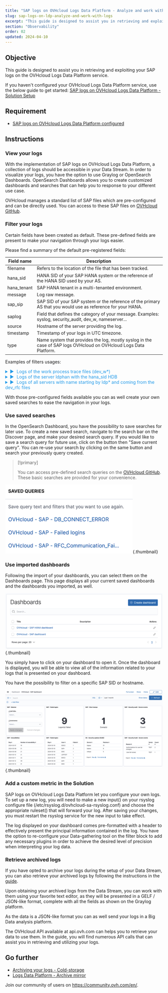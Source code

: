 ```yaml
---
title: "SAP logs on OVHcloud Logs Data Platform - Analyze and work with your logs"
slug: sap-logs-on-ldp-analyze-and-work-with-logs
excerpt: "This guide is designed to assist you in retrieving and exploiting your SAP logs on the OVHcloud Logs Data Platform service"
section: "Observability"
order: 02
updated: 2024-04-10
---
```


<style>
details>summary {
    color:rgb(33, 153, 232) !important;
    cursor: pointer;
}
details>summary::before {
    content:'\25B6';
    padding-right:1ch;
}
details[open]>summary::before {
    content:'\25BC';
}
</style> 

## Objective

This guide is designed to assist you in retrieving and exploiting your SAP logs on the OVHcloud Logs Data Platform service.

If you haven't configured your OVHcloud Logs Data Platform service, use the below guide to get started: [SAP logs on OVHcloud Logs Data Platform - Solution Setup](/pages/hosted_private_cloud/sap_on_ovhcloud/cookbook_sap_logs_on_ovhcloud_logs_data_platform_solution_setup)

## Requirement
- [SAP logs on OVHcloud Logs Data Platform configured](/pages/hosted_private_cloud/sap_on_ovhcloud/cookbook_sap_logs_on_ovhcloud_logs_data_platform_solution_setup)

## Instructions

### View your logs

With the implementation of SAP logs on OVHcloud Logs Data Platform, a collection of logs should be accessible in your Data Stream. In order to visualize your logs, you have the option to use Graylog or OpenSearch Dashboards. OpenSearch Dashboards allows you to create customized dashboards and searches that can help you to response to your different use case.

OVHcloud manages a standard list of SAP files which are pre-configured and can be directly used. You can access to these SAP files on [OVHcloud GitHub](https://github.com/ovh/sap-logs-on-ovhcloud-logs-data-platform).

### Filter your logs

Certain fields have been created as default. These pre-defined fields are present to make your navigation through your logs easier.

Please find a summary of the default pre-registered fields:

| Field name  | Description |
| ----------  | ----------- |
| filename    | Refers to the location of the file that has been tracked. |
| hana_sid    | HANA SID of your SAP HANA system or the reference of the HANA SID used by your AS. |
| hana_tenant |	SAP HANA tenant in a multi-tenanted environment. |
| message     | Log raw message. |
| sap_sip	  | SAP SID of your SAP system or the reference of the primary AS that you would use as reference for your HANA. |
| saplog	  | Field that defines the category of your message. Examples: syslog, security_audit, dev_w, nameserver... |
| source	  | Hostname of the server providing the log. |
| timestamp	  | Timestamp of your logs in UTC timezone. |
| type	      | Name system that provides the log, mostly syslog in the case of SAP logs OVHcloud on OVHcloud Logs Data Platform. |

Examples of filters usages:

<details>
<summary>Logs of the work process trace files (dev_w*)</summary>

![filter_dev_w1](images/filter_dev_w1.png){.thumbnail}
![filter_dev_w2](images/filter_dev_w2.png){.thumbnail}
</details>

<details>
<summary>Logs of the server ldphan with the hana_sid HDB</summary>

![filter_hana1](images/filter_hana1.png){.thumbnail}
![filter_hana2](images/filter_hana2.png){.thumbnail}
</details>

<details>
<summary>Logs of all servers with name starting by ldp* and coming from the dev_rfc files</summary>

![filter_ldp_and_dev_rfc1](images/filter_ldp_and_dev_rfc1.png){.thumbnail}
![filter_ldp_and_dev_rfc1](images/filter_ldp_and_dev_rfc2.png){.thumbnail}
</details>

With those pre-configured fields available you can as well create your own saved searches to ease the navigation in your logs.

### Use saved searches

In the OpenSearch Dashboard, you have the possibility to save searches for later use. To create a new saved search, navigate to the search bar on the Discover page, and make your desired search query. If you would like to save a search query for future use, click on the button  then "Save current query". You can re-use your search by clicking on the same button and search your previously query created.

> [!primary]
>
> You can access pre-defined search queries on the [OVHcloud GitHub](https://github.com/ovh/sap-logs-on-ovhcloud-logs-data-platform). These basic searches are provided for your convenience.

![queries](images/queries.png){.thumbnail}

### Use imported dashboards

Following the import of your dashboards, you can select them on the Dashboards page. This page displays all your current saved dashboards and the dashboards you imported, as well.

![dashboards_menu](images/dashboards_menu.png){.thumbnail}

You simply have to click on your dashboard to open it. Once the dashboard is displayed, you will be able to view all of the information related to your logs that is presented on your dashboard.

You have the possibility to filter on a specific SAP SID or hostname.

![dashboard](images/dashboard.png){.thumbnail}

### Add a custom metric in the Solution

SAP logs on OVHcloud Logs Data Platform let you configure your own logs. To set up a new log, you will need to make a new input() on your rsyslog configure file (/etc/rsyslog.d/ovhcloud-sa-rsyslog.conf) and choose the appropriate ruleset() that will forward your log. After saving your changes, you must restart the rsyslog service for the new input to take effect.

The log displayed on your dashboard comes pre-formatted with a header to effectively present the principal information contained in the log. You have the option to re-configure your Data-gathering tool on the filter block to add any necessary plugins in order to achieve the desired level of precision when interpreting your log data.

### Retrieve archived logs

If you have opted to archive your logs during the setup of your Data Stream, you can also retrieve your archived logs by following the instructions in the [guide](/pages/manage_and_operate/observability/logs_data_platform/archive_cold_storage#retrieving-the-archives).

Upon obtaining your archived logs from the Data Stream, you can work with them using your favorite text editor, as they will be presented in a GELF / JSON-like format, complete with all the fields as shown on the Graylog platform.

As the data is a JSON-like format you can as well send your logs in a Big Data analysis platform.

The OVHcloud API available at api.ovh.com can helps you to retrieve your data to use them. In the guide, you will find numerous API calls that can assist you in retrieving and utilizing your logs.

## Go further
- [Archiving your logs - Cold-storage](/pages/manage_and_operate/observability/logs_data_platform/archive_cold_storage/guide.en-gb.md)
- [Logs Data Platform - Archive mirror](https://github.com/ovh/ldp-archive-mirror)

Join our community of users on <https://community.ovh.com/en/>.
